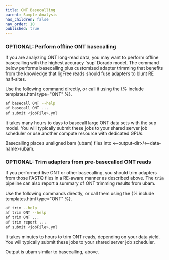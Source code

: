 ```yaml
---
title: ONT Basecalling
parent: Sample Analysis
has_children: false
nav_order: 10
published: true
---
```


### OPTIONAL: Perform offline ONT basecalling

If you are analyzing ONT long-read data, you may want to perform
offline basecalling with the highest accuracy 'sup' Dorado model.
The command below performs basecalling plus customized adapter trimming
that benefits from the knowledge that ligFree reads should fuse adapters
to blunt RE half-sites.

Use the following command directly, or call it using the {% include templates.html type="ONT" %}.

```sh
af basecall ONT --help
af basecall ONT ...
af submit <jobFile>.yml
```

It takes many hours to days to basecall large ONT data sets with the sup model.
You will typically submit these jobs to your shared server job scheduler
or use another compute resource with dedicated GPUs.

Basecalling places unaligned bam (ubam) files into <--output-dir>/<--data-name>/ubam.

### OPTIONAL: Trim adapters from pre-basecalled ONT reads

If you performed live ONT or other basecalling, you should trim adapters from
those FASTQ files in a RE-aware manner as described above.
The `trim` pipeline can also report a summary of ONT trimming results from ubam.

Use the following commands directly, or call them using the {% include templates.html type="ONT" %}.

```sh
af trim --help
af trim ONT --help
af trim ONT ...
af trim report ...
af submit <jobFile>.yml
```

It takes minutes to hours to trim ONT reads, depending on your data yield.
You will typically submit these jobs to your shared server job scheduler.

Output is ubam similar to basecalling, above.
